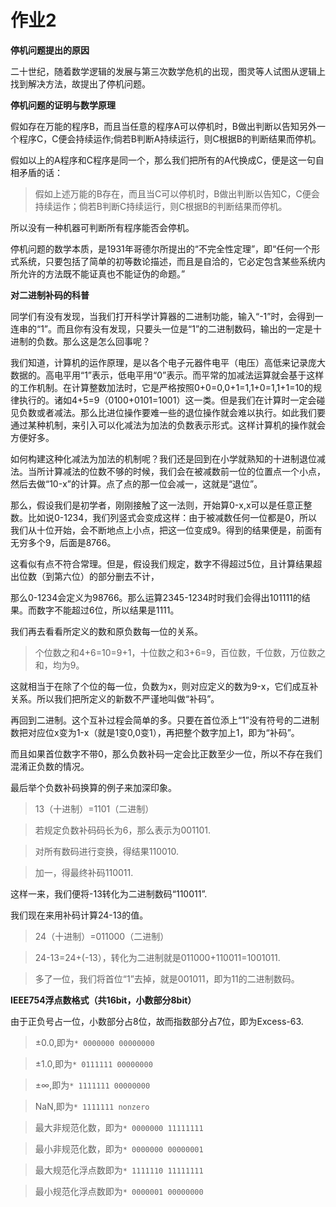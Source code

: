 # 作业2 

**停机问题提出的原因**

二十世纪，随着数学逻辑的发展与第三次数学危机的出现，图灵等人试图从逻辑上找到解决方法，故提出了停机问题。

**停机问题的证明与数学原理**

假如存在万能的程序B，而且当任意的程序A可以停机时，B做出判断以告知另外一个程序C，C便会持续运作;倘若B判断A持续运行，则C根据B的判断结果而停机。

假如以上的A程序和C程序是同一个，那么我们把所有的A代换成C，便是这一句自相矛盾的话：

>假如上述万能的B存在，而且当C可以停机时，B做出判断以告知C，C便会持续运作；倘若B判断C持续运行，则C根据B的判断结果而停机。

所以没有一种机器可判断所有程序能否会停机。

停机问题的数学本质，是1931年哥德尔所提出的“不完全性定理”，即“任何一个形式系统，只要包括了简单的初等数论描述，而且是自洽的，它必定包含某些系统内所允许的方法既不能证真也不能证伪的命题。”

**对二进制补码的科普**

同学们有没有发现，当我们打开科学计算器的二进制功能，输入“-1”时，会得到一连串的“1”。而且你有没有发现，只要头一位是“1”的二进制数码，输出的一定是十进制的负数。那么这是怎么回事呢？

我们知道，计算机的运作原理，是以各个电子元器件电平（电压）高低来记录庞大数据的。高电平用“1”表示，低电平用“0”表示。而平常的加减法运算就会基于这样的工作机制。在计算整数加法时，它是严格按照0+0=0,0+1=1,1+0=1,1+1=10的规律执行的。诸如4+5=9（0100+0101=1001）这一类。但是我们在计算时一定会碰见负数或者减法。那么比进位操作要难一些的退位操作就会难以执行。如此我们要通过某种机制，来引入可以化减法为加法的负数表示形式。这样计算机的操作就会方便好多。

如何构建这种化减法为加法的机制呢？我们还是回到在小学就熟知的十进制退位减法。当所计算减法的位数不够的时候，我们会在被减数前一位的位置点一个小点，然后去做“10-x”的计算。点了点的那一位会减一，这就是“退位”。

那么，假设我们是初学者，刚刚接触了这一法则，开始算0-x,x可以是任意正整数。比如说0-1234，我们列竖式会变成这样：由于被减数任何一位都是0，所以我们从十位开始，会不断地点上小点，把这一位变成9。得到的结果便是，前面有无穷多个9，后面是8766。

这看似有点不符合常理。但是，假设我们规定，数字不得超过5位，且计算结果超出位数（到第六位）的部分删去不计，

那么0-1234会定义为98766。那么运算2345-1234时时我们会得出101111的结果。而数字不能超过6位，所以结果是1111。

我们再去看看所定义的数和原负数每一位的关系。

>个位数之和4+6=10=9+1，十位数之和3+6=9，百位数，千位数，万位数之和，均为9。

这就相当于在除了个位的每一位，负数为x，则对应定义的数为9-x，它们成互补关系。所以我们把所定义的新数不严谨地叫做“补码”。

再回到二进制。这个互补过程会简单的多。只要在首位添上“1”没有符号的二进制数把对应位x变为1-x（就是1变0,0变1），再把整个数字加上1，即为“补码”。

而且如果首位数字不带0，那么负数补码一定会比正数至少一位，所以不存在我们混淆正负数的情况。

最后举个负数补码换算的例子来加深印象。

>13（十进制）=1101（二进制）

>若规定负数补码码长为6，那么表示为001101.

>对所有数码进行变换，得结果110010.

>加一，得最终补码110011.

这样一来，我们便将-13转化为二进制数码“110011”.

我们现在来用补码计算24-13的值。

>24（十进制）=011000（二进制）

>24-13=24+(-13），转化为二进制就是011000+110011=1001011.

>多了一位，我们将首位“1”去掉，就是001011，即为11的二进制数码。

**IEEE754浮点数格式（共16bit，小数部分8bit）**

由于正负号占一位，小数部分占8位，故而指数部分占7位，即为Excess-63.

>±0.0,即为`* 0000000 00000000`

>±1.0,即为`* 0111111 00000000`

>±∞,即为`* 1111111 00000000`

>NaN,即为`* 1111111 nonzero`

>最大非规范化数，即为`* 0000000 11111111`

>最小非规范化数，即为`* 0000000 00000001`

>最大规范化浮点数即为`* 1111110 11111111`

>最小规范化浮点数即为`* 0000001 00000000` 
